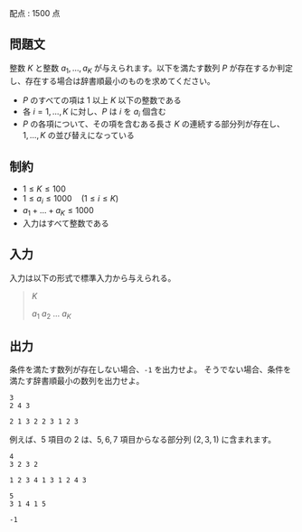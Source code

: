 配点 : $1500$ 点

## 問題文

整数 $K$ と整数 $a_1,\dots, a_K$ が与えられます。以下を満たす数列 $P$ が存在するか判定し、存在する場合は辞書順最小のものを求めてください。

- $P$ のすべての項は $1$ 以上 $K$ 以下の整数である
- 各 $i=1,\dots, K$ に対し、$P$ は $i$ を $a_i$ 個含む
- $P$ の各項について、その項を含むある長さ $K$ の連続する部分列が存在し、$1,\dots, K$ の並び替えになっている

## 制約

- $1 \leq K \leq 100$
- $1 \leq a_i \leq 1000 \quad (1\leq i\leq K)$
- $a_1 + \dots + a_K\leq 1000$
- 入力はすべて整数である

## 入力

入力は以下の形式で標準入力から与えられる。

> $K$
> 
> $a_1$ $a_2$ $\dots$ $a_K$

## 出力

条件を満たす数列が存在しない場合、`-1` を出力せよ。
そうでない場合、条件を満たす辞書順最小の数列を出力せよ。

```input1
3
2 4 3
```

```output1
2 1 3 2 2 3 1 2 3
```

例えば、$5$ 項目の $2$ は、$5,6,7$ 項目からなる部分列 $(2,3,1)$ に含まれます。

```input2
4
3 2 3 2
```

```output2
1 2 3 4 1 3 1 2 4 3
```

```input3
5
3 1 4 1 5
```

```output3
-1
```
